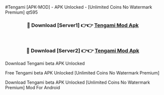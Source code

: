 #Tengami [APK-MOD] - APK Unlocked - [Unlimited Coins No Watermark Premium] qt595



<div align="center">

<h3>🔴 Download [Server1] 👉👉 <a href="https://momento.my/?title=Tengami">Tengami Mod Apk</a></h3><br>

<h3>🔴 Download [Server2] 👉👉 <a href="https://momento.my/?title=Tengami">Tengami Mod Apk</a></h3>
</div>



Download Tengami beta APK Unlocked

Free Tengami beta APK Unlocked [Unlimited Coins No Watermark Premium]

Download Tengami beta APK Unlocked [Unlimited Coins No Watermark Premium] Mod For Android
